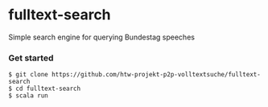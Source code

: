 # fulltext-search
Simple search engine for querying Bundestag speeches

### Get started
```
$ git clone https://github.com/htw-projekt-p2p-volltextsuche/fulltext-search
$ cd fulltext-search
$ scala run
```


